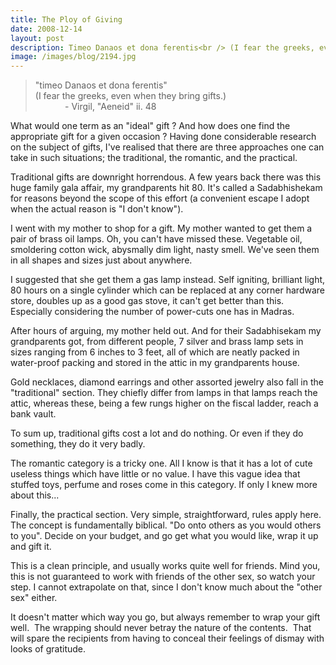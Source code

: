 ```yaml
---
title: The Ploy of Giving
date: 2008-12-14
layout: post
description: Timeo Danaos et dona ferentis<br /> (I fear the greeks, even when they bring gifts.)<br /> - Virgil, "Aeneid" ii. 48
image: /images/blog/2194.jpg
---
```


<blockquote> &quot;timeo Danaos et dona ferentis&quot;<br /> (I fear the greeks, even when they bring gifts.)<br /> &nbsp;&nbsp;&nbsp;&nbsp;&nbsp;&nbsp;&nbsp;&nbsp;&nbsp;&nbsp;&nbsp;&nbsp;- Virgil, &quot;Aeneid&quot; ii. 48

 </blockquote> What would one term as an &quot;ideal&quot; gift ? And how does one find the appropriate gift for a given occasion ? Having done considerable research on the subject of gifts, I've realised that there are three approaches one can take in such situations; the traditional, the romantic, and the practical.

 Traditional gifts are downright horrendous. A few years back there was this huge family gala affair, my grandparents hit 80. It's called a Sadabhishekam for reasons beyond the scope of this effort (a convenient escape I adopt when the actual reason is &quot;I don't know&quot;).

 I went with my mother to shop for a gift. My mother wanted to get them a pair of brass oil lamps. Oh, you can't have missed these. Vegetable oil, smoldering cotton wick, abysmally dim light, nasty smell. We've seen them in all shapes and sizes just about anywhere.

 I suggested that she get them a gas lamp instead. Self igniting, brilliant light, 80 hours on a single cylinder which can be replaced at any corner hardware store, doubles up as a good gas stove, it can't get better than this. Especially considering the number of power-cuts one has in Madras.

 After hours of arguing, my mother held out. And for their Sadabhisekam my grandparents got, from different people, 7 silver and brass lamp sets in sizes ranging from 6 inches to 3 feet, all of which are neatly packed in water-proof packing and stored in the attic in my grandparents house.

 Gold necklaces, diamond earrings and other assorted jewelry also fall in the &quot;traditional&quot; section. They chiefly differ from lamps in that lamps reach the attic, whereas these, being a few rungs higher on the fiscal ladder, reach a bank vault.

 To sum up, traditional gifts cost a lot and do nothing. Or even if they do something, they do it very badly.

 The romantic category is a tricky one. All I know is that it has a lot of cute useless things which have little or no value. I have this vague idea that stuffed toys, perfume and roses come in this category. If only I knew more about this...

 Finally, the practical section. Very simple, straightforward, rules apply here. The concept is fundamentally biblical. &quot;Do onto others as you would others to you&quot;. Decide on your budget, and go get what you would like, wrap it up and gift it.

 This is a clean principle, and usually works quite well for friends. Mind you, this is not guaranteed to work with friends of the other sex, so watch your step. I cannot extrapolate on that, since I don't know much about the &quot;other sex&quot; either.

 It doesn't matter which way you go, but always remember to wrap your gift well. &nbsp;The wrapping should never betray the nature of the contents. &nbsp;That will spare the recipients from having to conceal their feelings of dismay with looks of gratitude.



